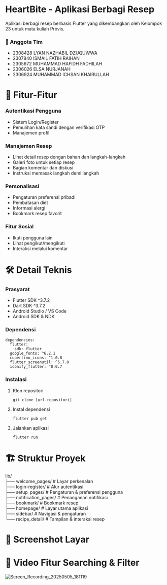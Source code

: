 # HeartBite - Aplikasi Berbagi Resep
Aplikasi berbagi resep berbasis Flutter yang dikembangkan oleh Kelompok 23 untuk mata kuliah Provis.

### 👥 Anggota Tim
- 2308428 LYAN NAZHABIL DZUQUWWA
- 2307840 ISMAIL FATIH RAIHAN
- 2305672 MUHAMMAD HAFIDH FADHILAH
- 2306026 ELSA NURJANAH
- 2306924 MUHAMMAD ICHSAN KHAIRULLAH

# 📱 Fitur-Fitur
### Autentikasi Pengguna
- Sistem Login/Register
- Pemulihan kata sandi dengan verifikasi OTP
- Manajemen profil
### Manajemen Resep
- Lihat detail resep dengan bahan dan langkah-langkah
- Galeri foto untuk setiap resep
- Bagian komentar dan diskusi
- Instruksi memasak langkah demi langkah
### Personalisasi
- Pengaturan preferensi pribadi
- Pembatasan diet
- Informasi alergi
- Bookmark resep favorit
### Fitur Sosial
- Ikuti pengguna lain
- Lihat pengikut/mengikuti
- Interaksi melalui komentar

# 🛠️ Detail Teknis
### Prasyarat
- Flutter SDK ^3.7.2
- Dart SDK ^3.7.2
- Android Studio / VS Code
- Android SDK & NDK
### Dependensi
```
dependencies:
  flutter:
    sdk: flutter
  google_fonts: ^6.2.1
  cupertino_icons: ^1.0.8
  flutter_screenutil: ^5.7.0
  iconify_flutter: ^0.0.7
```
### Instalasi
1. Klon repositori
   ```
   git clone [url-repositori]
   ```
3. Instal dependensi
   ```
   flutter pub get
   ```
5. Jalankan aplikasi
   ```
   flutter run
   ```

# 🏗️ Struktur Proyek
lib/ <br/>
├── welcome_pages/      # Layar perkenalan <br/>
├── login-register/     # Alur autentikasi <br/>
├── setup_pages/        # Pengaturan & preferensi pengguna <br/>
├── notification_pages/ # Penanganan notifikasi <br/>
├── bookmark/          # Bookmark resep <br/>
├── homepage/          # Layar utama aplikasi <br/>
├── sidebar/           # Navigasi & pengaturan <br/>
└── recipe_detail/     # Tampilan & interaksi resep

# 📱 Screenshot Layar


# 📱 Video Fitur Searching & Filter
![Screen_Recording_20250505_181119](https://github.com/user-attachments/assets/0e4b9573-3007-4b14-9030-9dd0f4fb4386)
